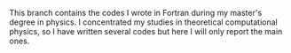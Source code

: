 This branch contains the codes I wrote in Fortran during my master's degree in physics.
I concentrated my studies in theoretical computational physics, so I have written several codes but here I will only report the main ones.
